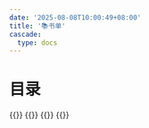 ```yaml
---
date: '2025-08-08T10:00:49+08:00'
title: '📚书单'
cascade:
  type: docs
---
```


# 目录
{{<cards>}} 
{{<card link="/programming" title="编程类书籍" icon="document-duplicate">}} 
{{<card link="/book/novels" title="小说 | 其他书籍" icon="document-duplicate">}}
{{</cards>}}